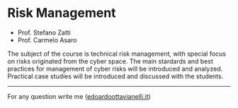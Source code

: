 # Risk Management

- Prof. Stefano Zatti
- Prof. Carmelo Asaro

The subject of the course is technical risk management, with special focus on risks originated from the cyber space. The main stardards and best practices for management of cyber risks will be introduced and analyzed. Practical case studies will be introduced and discussed with the students.

---------

For any question write me ([edoardoottavianelli.it](https://www.edoardoottavianelli.it/))
